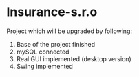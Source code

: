 # Insurance-s.r.o
Project which will be upgraded by following:
1. Base of the project finished
2. mySQL connected
3. Real GUI implemented (desktop version)
4. Swing implemented
